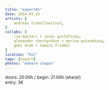 ```yaml
---
title: "export#1"
date: 2014-03-25
artists: [
    andreas trobollowitsch,
]
collabs: [
    lia mazzari + jonas gustafsson,
    alexander chernyshkov + marina poleukhina,
    gobi drab + tamara friebel
]
location: "hut"
tags: [export]
photos: "edward chapon"
---
```

doors: 20.00h / begin: 21.00h (sharp!)  
entry: 3€

